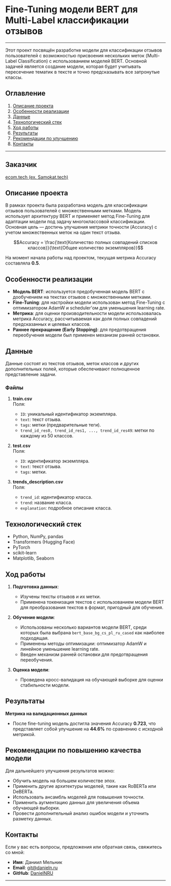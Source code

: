 # **Fine-Tuning модели BERT для Multi-Label классификации отзывов**
---

Этот проект посвящён разработке модели для классификации отзывов пользователей с возможностью присвоения нескольких меток (Multi-Label Classification) с использованием моделей BERT. Основной задачей является создание модели, которая будет учитывать пересечение тематик в тексте и точно предсказывать все затронутые классы.

## Оглавление

1. [Описание проекта](#описание-проекта)  
2. [Особенности реализации](#особенности-реализации)  
3. [Данные](#данные)  
4. [Технологический стек](#технологический-стек)  
5. [Ход работы](#ход-работы)  
6. [Результаты](#результаты)  
7. [Рекомендации по улучшению](#рекомендации-по-улучшению)   
8. [Контакты](#контакты)  

---
## Заказчик
[ecom.tech (ex. Samokat.tech)](https://samokat.tech/) 

## Описание проекта

В рамках проекта была разработана модель для классификации отзывов пользователей с множественными метками. Модель использует архитектуру BERT и применяет метод Fine-Tuning для адаптации модели под задачу многоклассовой классификации. Основная цель — достичь улучшения метрики точности (Accuracy) с учетом множественных меток на один текст отзыва.

$$Accuracy = \frac{\text{Количество полных совпадений списков классов}}{\text{Общее количество экземпляров}}$$

На момент начала работы над проектом, текущая метрика Accuracy составляла **0.5**.

## Особенности реализации

- **Модель BERT**: используется предобученная модель BERT с дообучением на текстах отзывов с множественными метками.  
- **Fine-Tuning**: для настройки модели использован метод Fine-Tuning с оптимизатором AdamW и scheduler'ом для уменьшения learning rate.  
- **Метрика**: для оценки производительности модели использовалась метрика Accuracy, рассчитываемая как доля полных совпадений предсказанных и целевых классов.  
- **Раннее прекращение (Early Stopping)**: для предотвращения переобучения модели был применен механизм ранней остановки.

## Данные

Данные состоят из текстов отзывов, меток классов и других дополнительных полей, которые обеспечивают полноценное представление задачи.

### Файлы

1. **train.csv**  
   Поля:
   - `ID`: уникальный идентификатор экземпляра.
   - `text`: текст отзыва.
   - `tags`: метки (предварительные теги).
   - `trend_id_res0, trend_id_res1, ..., trend_id_res49`: метки по каждому из 50 классов.

2. **test.csv**  
   Поля:
   - `ID`: идентификатор экземпляра.
   - `text`: текст отзыва.
   - `tags`: метки.

3. **trends_description.csv**  
   Поля:
   - `trend_id`: идентификатор класса.
   - `trend`: название класса.
   - `explanation`: подробное описание класса.

## Технологический стек

- Python, NumPy, pandas  
- Transformers (Hugging Face)  
- PyTorch  
- scikit-learn  
- Matplotlib, Seaborn  

## Ход работы

1. **Подготовка данных**:  
   - Изучены тексты отзывов и их метки.  
   - Применена токенизация текстов с использованием модели BERT для преобразования текстов в формат, пригодный для обучения.

2. **Обучение модели**:  
   - Использованы несколько вариантов модели BERT, среди которых была выбрана `bert_base_bg_cs_pl_ru_cased` как наиболее подходящая.  
   - Применены методы оптимизации: оптимизатор AdamW и линейное уменьшение learning rate.  
   - Введен механизм ранней остановки для предотвращения переобучения.

3. **Оценка модели**:  
   - Проведена кросс-валидация на обучающей выборке для оценки стабильности модели.

## Результаты

**Метрика на валидационных данных**  
- После fine-tuning модель достигла значения Accuracy **0.723**, что представляет собой улучшение на **44.6%** по сравнению с исходной метрикой.

## Рекомендации по повышению качества модели

Для дальнейшего улучшения результатов можно:
- Обучить модель на большем количестве эпох.
- Применить другие архитектуры моделей, такие как RoBERTa или DeBERTa.
- Использовать ансамбль моделей для повышения точности.
- Применить аугментацию данных для увеличения объема обучающей выборки.
- Провести дополнительный анализ ошибок модели и уточнить разметку данных.

## Контакты

Если у вас есть вопросы, предложения или обратная связь, свяжитесь со мной:  

- **Имя**: Даниил Мельник  
- **Email**: git@danieln.ru  
- **GitHub**: [DanielNRU](https://github.com/DanielNRU)  

--- 